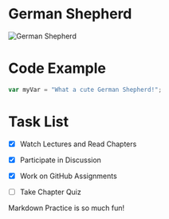 # German Shepherd
![German Shepherd](https://github.com/bballbend/skills-communicate-using-markdown/assets/94757333/5e61fba8-58f6-4763-a452-674ada8094c8)
# Code Example
``` javascript
var myVar = "What a cute German Shepherd!";
```
# Task List
- [x] Watch Lectures and Read Chapters
- [x] Participate in Discussion
- [x] Work on GitHub Assignments
- [ ] Take Chapter Quiz


Markdown Practice is so much fun!
